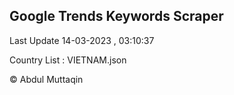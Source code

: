 

## Google Trends Keywords Scraper 
 
Last Update 14-03-2023 , 03:10:37

Country List :
VIETNAM.json



© Abdul Muttaqin 
